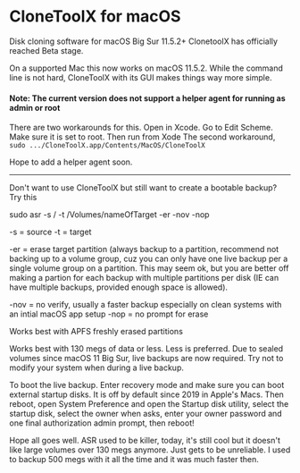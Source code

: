 # CloneToolX for macOS
Disk cloning software for macOS Big Sur 11.5.2+
ClonetoolX has officially reached Beta stage.

On a supported Mac this now works on macOS 11.5.2. 
While the command line is not hard, CloneToolX with its GUI makes things way more simple.

#### Note: The current version does not support a helper agent for running as admin or root
There are two workarounds for this. Open in Xcode. Go to Edit Scheme. Make sure it is set to root. Then run from Xode
The second workaround, `sudo .../CloneToolX.app/Contents/MacOS/CloneToolX`

Hope to add a helper agent soon.

_____

Don't want to use CloneToolX but still want to create a bootable backup? Try this

sudo asr -s / -t /Volumes/nameOfTarget -er -nov -nop

-s = source
-t = target

-er = erase target partition (always backup to a partition, recommend not backing up to a volume group, cuz you can only have one live backup per a single volume group on a partition. This may seem ok, but you are better off making a partion for each backup with multiple partitions per disk (IE can have multiple backups, provided enough space is allowed).

-nov = no verify, usually a faster backup especially on clean systems with an intial macOS app setup
-nop = no prompt for erase

Works best with APFS freshly erased partitions

Works best with 130 megs of data or less. Less is preferred. Due to sealed volumes since macOS 11 Big Sur, live backups are now required. Try not to modify your system when during a live backup.

To boot the live backup. Enter recovery mode and make sure you can boot external startup disks. It is off by default since 2019 in Apple's Macs. Then reboot, open System Preference and open the Startup disk utility, select the startup disk, select the owner when asks, enter your owner password and one final authorization admin prompt, then reboot!

Hope all goes well. ASR used to be killer, today, it's still cool but it doesn't like large volumes over 130 megs anymore. Just gets to be unreliable. I used to backup 500 megs with it all the time and it was much faster then.
